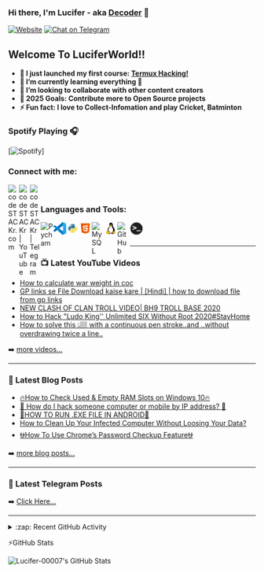 ### Hi there, I'm Lucifer - aka [Decoder](https://tectalkflow.blogspot.com/) 👋

[![Website](https://img.shields.io/website?label=tectalkflow.blogspot.com&style=for-the-badge&url=https://tectalkflow.blogspot.com/)](https://tectalkflow.blogspot.com/)
[![Chat on Telegram](https://img.shields.io/badge/Chat%20on-Telegram-blue.svg?style=for-the-badge&logo=Telegram)][telegram] 


## Welcome To LuciferWorld!!

- **🔭 I just launched my first course: [Termux Hacking!](https://www.youtube.com/playlist?list=PLaxi76nSJ5Q68L1NJD4ldWmxesYkUvhTz)**
- **🌱 I’m currently learning everything 🤣**
- **👯 I’m looking to collaborate with other content creators**
- **🥅 2025 Goals: Contribute more to Open Source projects**
- **⚡ Fun fact: I love to Collect-Infomation and play Cricket, Batminton**

### Spotify Playing 🎧

<!-- [![Spotify](https://novatorem.vercel.app/api/spotify?background_color=0d1117&border_color=ffffff)](https://open.spotify.com/user/omnitenebris) -->
[![Spotify](https://novatorem-5yxcl49k0-leonidasfrostmp-gmailcom.vercel.app/api/spotify?background_color=0d1117&border_color=ffffff)]

### Connect with me:

[<img align="left" alt="codeSTACKr.com" width="22px" src="https://cdn.iconscout.com/icon/premium/png-64-thumb/internet-1957424-1651196.png" />][website]

[<img align="left" alt="codeSTACKr | YouTube" width="22px" src="https://cdn.iconscout.com/icon/free/png-64/youtube-268-721990.png" />][youtube]

[<img align="left" alt="codeSTACKr | Telegram" width="22px" src="https://cdn.iconscout.com/icon/free/png-64/telegram-1856777-1576513.png" />][telegram]

<br />


### Languages and Tools:
[<img align="left" alt="Pycham" width="26px" src="https://cdn.iconscout.com/icon/free/png-64/pycharm-2-1175010.png" />][Pycham]
[<img align="left" alt="Visual Studio Code" width="26px" src="https://raw.githubusercontent.com/github/explore/80688e429a7d4ef2fca1e82350fe8e3517d3494d/topics/visual-studio-code/visual-studio-code.png" />][vscode]
[<img align="left" alt="Python" width="26px" src="https://github.com/Lucifer-00007/Lucifer-00007/blob/main/My%20Icons/python.png" />][Python]
[<img align="left" alt="HTML5" width="26px" src="https://github.com/Lucifer-00007/Lucifer-00007/blob/main/My%20Icons/html5.png" />][HTML5]
[<img align="left" alt="MySQL" width="26px" src="https://cdn.iconscout.com/icon/premium/png-64-thumb/mysql-17-871764.png" />][MySQ]
[<img align="left" alt="Linux" width="26px" src="https://github.com/Lucifer-00007/Lucifer-00007/blob/main/My%20Icons/linux.png" />][Linux]
[<img align="left" alt="GitHub" width="26px" src="https://img.icons8.com/color/2x/github--v1.png" />][GitHub]
[<img align="left" alt="Terminal" width="26px" src="https://raw.githubusercontent.com/github/explore/80688e429a7d4ef2fca1e82350fe8e3517d3494d/topics/terminal/terminal.png" />][Terminal]

<br />
<br />

---

### 📺 Latest YouTube Videos

<!-- YOUTUBE:START -->
- [How to calculate war weight  in coc](https://www.youtube.com/watch?v=ga58I80gfbA)
- [GP links se File Download kaise kare | [Hindi] | how to download file from gp links](https://www.youtube.com/watch?v=J3DV0M0xECY)
- [NEW   CLASH OF CLAN TROLL VIDEO| BH9 TROLL BASE 2020](https://www.youtube.com/watch?v=6ukSXtsfVuQ)
- [How to Hack &quot;Ludo King&#39;&#39; Unlimited SIX Without Root 2020#StayHome](https://www.youtube.com/watch?v=gGOE7KMwrcA)
- [How to solve this 👆🏽 with a continuous pen stroke..and ..without overdrawing twice a line..](https://www.youtube.com/watch?v=YCj0KNibXRk)
<!-- YOUTUBE:END -->


➡️ [more videos...][youtube]

---

### 📕 Latest Blog Posts

<!-- BLOG-POST-LIST:START -->
- [🔥How to Check Used &amp; Empty RAM Slots on Windows 10🔥](https://tectalkflow.blogspot.com/2020/09/how-to-check-used-empty-ram-slots-on.html)
- [🔰 How do I hack someone computer or mobile by IP address? 🔰](https://tectalkflow.blogspot.com/2020/09/how-do-i-hack-someone-computer-or.html)
- [🔰HOW TO RUN .EXE FILE IN ANDROID🔰](https://tectalkflow.blogspot.com/2020/09/how-to-run-exe-file-in-android.html)
- [How to Clean Up Your Infected Computer Without Loosing Your Data?](https://tectalkflow.blogspot.com/2020/08/how-to-clean-up-your-infected-computer.html)
- [⛎How To Use Chrome’s Password Checkup Feature⛎](https://tectalkflow.blogspot.com/2020/08/how-to-use-chromes-password-checkup.html)
<!-- BLOG-POST-LIST:END -->

➡️ [more blog posts...](https://tectalkflow.blogspot.com/)

---

### 💬 Latest Telegram Posts

<!-- TELEGRAM-POST:START -->
<!-- TELEGRAM-POST:END -->

➡️ [Click Here...][telegram]

---
<details>
  <summary>:zap: Recent GitHub Activity</summary>
  
<!--START_SECTION:activity-->

<!--END_SECTION:activity-->

</details>


⚡GitHub Stats

![Lucifer-00007's GitHub Stats](https://github-readme-stats.vercel.app/api?username=Lucifer-00007&show_icons=true&hide_border=true)





[website]: https://tectalkflow.blogspot.com/

[course]: https://www.youtube.com/playlist?list=PLaxi76nSJ5Q68L1NJD4ldWmxesYkUvhTz

[twitter]: https://twitter.com/codeSTACKr

[youtube]: https://www.youtube.com/channel/UC0p2zYCZC83TxJU30cbuPZA

[instagram]: https://instagram.com/codeSTACKr

[linkedin]: https://linkedin.com/in/codeSTACKr

[Pycham]: https://www.jetbrains.com/pycharm/

[vscode]: https://code.visualstudio.com/

[HTML5]: https://www.w3.org/TR/2017/REC-html52-20171214/

[Terminal]: https://ubuntu.com/tutorials/command-line-for-beginners#3-opening-a-terminal

[MySQ]: https://mysql.com/

[GitHub]: https://github.com/

[Python]: https://www.python.org/

[telegram]: https://telegram.dog/LuciferWorld77

[Linux]: https://www.linux.org/
